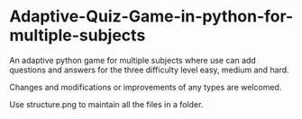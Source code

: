 # Adaptive-Quiz-Game-in-python-for-multiple-subjects
An adaptive python game for multiple subjects where use can add questions and answers for the three difficulty level easy, medium and hard.

Changes and modifications or improvements of any types are welcomed.

Use structure.png to maintain all the files in a folder.

